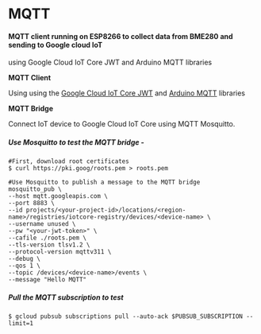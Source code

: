 
# MQTT

#### MQTT client running on ESP8266 to collect data from BME280 and sending to Google cloud IoT
   using Google Cloud IoT Core JWT and Arduino MQTT libraries

**MQTT Client**

Using using the [Google Cloud IoT Core JWT](https://github.com/GoogleCloudPlatform/google-cloud-iot-arduino) and [Arduino MQTT](https://github.com/256dpi/arduino-mqtt) libraries


**MQTT Bridge**

Connect IoT device to Google Cloud IoT Core using MQTT Mosquitto.

##### Use Mosquitto to test the MQTT bridge - 

	#First, download root certificates
	$ curl https://pki.goog/roots.pem > roots.pem
	
	#Use Mosquitto to publish a message to the MQTT bridge
	mosquitto_pub \
	--host mqtt.googleapis.com \
	--port 8883 \
	--id projects/<your-project-id>/locations/<region-name>/registries/iotcore-registry/devices/<device-name> \
	--username unused \
	--pw "<your-jwt-token>" \
	--cafile ./roots.pem \
	--tls-version tlsv1.2 \
	--protocol-version mqttv311 \
	--debug \
	--qos 1 \
	--topic /devices/<device-name>/events \
	--message "Hello MQTT"


##### Pull the MQTT subscription to test

	$ gcloud pubsub subscriptions pull --auto-ack $PUBSUB_SUBSCRIPTION --limit=1